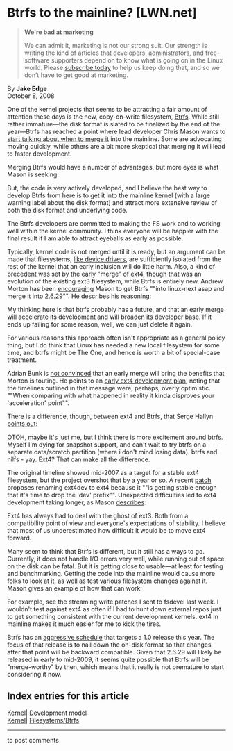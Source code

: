 # Btrfs to the mainline? [LWN.net]

> **We're bad at marketing**
> 
> We can admit it, marketing is not our strong suit. Our strength is writing the kind of articles that developers, administrators, and free-software supporters depend on to know what is going on in the Linux world. Please [subscribe today](/Promo/nsn-bad/subscribe) to help us keep doing that, and so we don’t have to get good at marketing. 

By **Jake Edge**  
October 8, 2008 

One of the kernel projects that seems to be attracting a fair amount of attention these days is the new, copy-on-write filesystem, [Btrfs](http://btrfs.wiki.kernel.org/). While still rather immature—the disk format is slated to be finalized by the end of the year—Btrfs has reached a point where lead developer Chris Mason wants to [start talking about when to merge it](/Articles/302256/) into the mainline. Some are advocating moving quickly, while others are a bit more skeptical that merging it will lead to faster development. 

Merging Btrfs would have a number of advantages, but more eyes is what Mason is seeking: 

But, the code is very actively developed, and I believe the best way to develop Btrfs from here is to get it into the mainline kernel (with a large warning label about the disk format) and attract more extensive review of both the disk format and underlying code. 

The Btrfs developers are committed to making the FS work and to working well within the kernel community. I think everyone will be happier with the final result if I am able to attract eyeballs as early as possible. 

Typically, kernel code is not merged until it is ready, but an argument can be made that filesystems, [like device drivers](http://lwn.net/Articles/298570/), are sufficiently isolated from the rest of the kernel that an early inclusion will do little harm. Also, a kind of precedent was set by the early "merge" of ext4, though that was an evolution of the existing ext3 filesystem, while Btrfs is entirely new. Andrew Morton has been [encouraging](/Articles/302255/) Mason to get Btrfs ""into linux-next asap and merge it into 2.6.29"". He describes his reasoning: 

My thinking here is that btrfs probably has a future, and that an early merge will accelerate its development and will broaden its developer base. If it ends up failing for some reason, well, we can just delete it again. 

For various reasons this approach often isn't appropriate as a general policy thing, but I do think that Linux has needed a new local filesystem for some time, and btrfs might be The One, and hence is worth a bit of special-case treatment. 

Adrian Bunk is [not convinced](/Articles/302297/) that an early merge will bring the benefits that Morton is touting. He points to an [early ext4 development plan](http://lwn.net/Articles/189950/), noting that the timelines outlined in that message were, perhaps, overly optimistic. ""When comparing with what happened in reality it kinda disproves your 'acceleration' point"". 

There is a difference, though, between ext4 and Btrfs, that Serge Hallyn [points out](/Articles/302299/): 

OTOH, maybe it's just me, but I think there is more excitement around btrfs. Myself I'm dying for snapshot support, and can't wait to try btrfs on a separate data/scratch partition (where i don't mind losing data). btrfs and nilfs - yay. Ext4? <yawn> That can make all the difference. 

The original timeline showed mid-2007 as a target for a stable ext4 filesystem, but the project overshot that by a year or so. A recent [patch](http://lwn.net/Articles/302148/) proposes renaming ext4dev to ext4 because it ""is getting stable enough that it's time to drop the 'dev' prefix"". Unexpected difficulties led to ext4 development taking longer, as Mason [describes](/Articles/302303/): 

Ext4 has always had to deal with the ghost of ext3. Both from a compatibility point of view and everyone's expectations of stability. I believe that most of us underestimated how difficult it would be to move ext4 forward. 

Many seem to think that Btrfs is different, but it still has a ways to go. Currently, it does not handle I/O errors very well, while running out of space on the disk can be fatal. But it is getting close to usable—at least for testing and benchmarking. Getting the code into the mainline would cause more folks to look at it, as well as test various filesystem changes against it. Mason gives an example of how that can work: 

For example, see the streaming write patches I sent to fsdevel last week. I wouldn't test against ext4 as often if I had to hunt down external repos just to get something consistent with the current development kernels. ext4 in mainline makes it much easier for me to kick the tires. 

Btrfs has an [aggressive schedule](http://btrfs.wiki.kernel.org/index.php/Development_timeline) that targets a 1.0 release this year. The focus of that release is to nail down the on-disk format so that changes after that point will be backward compatible. Given that 2.6.29 will likely be released in early to mid-2009, it seems quite possible that Btrfs will be "merge-worthy" by then, which means that it really is not premature to start considering it now. 

  
Index entries for this article  
---  
[Kernel](/Kernel/Index)| [Development model](/Kernel/Index#Development_model)  
[Kernel](/Kernel/Index)| [Filesystems/Btrfs](/Kernel/Index#Filesystems-Btrfs)  
  


* * *

to post comments 

